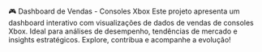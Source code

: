 🎮 Dashboard de Vendas - Consoles Xbox Este projeto apresenta um dashboard interativo com visualizações de dados de vendas de consoles Xbox. Ideal para análises de desempenho, tendências de mercado e insights estratégicos. Explore, contribua e acompanhe a evolução!
